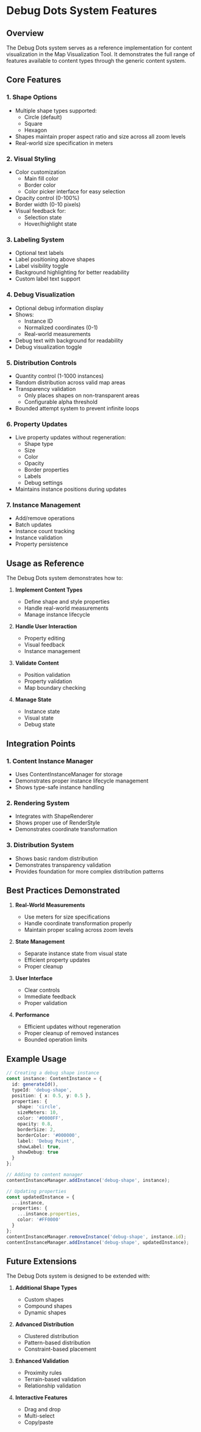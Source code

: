 # Debug Dots System Features

## Overview

The Debug Dots system serves as a reference implementation for content visualization in the Map Visualization Tool. It demonstrates the full range of features available to content types through the generic content system.

## Core Features

### 1. Shape Options
- Multiple shape types supported:
  - Circle (default)
  - Square
  - Hexagon
- Shapes maintain proper aspect ratio and size across all zoom levels
- Real-world size specification in meters

### 2. Visual Styling
- Color customization
  - Main fill color
  - Border color
  - Color picker interface for easy selection
- Opacity control (0-100%)
- Border width (0-10 pixels)
- Visual feedback for:
  - Selection state
  - Hover/highlight state

### 3. Labeling System
- Optional text labels
- Label positioning above shapes
- Label visibility toggle
- Background highlighting for better readability
- Custom label text support

### 4. Debug Visualization
- Optional debug information display
- Shows:
  - Instance ID
  - Normalized coordinates (0-1)
  - Real-world measurements
- Debug text with background for readability
- Debug visualization toggle

### 5. Distribution Controls
- Quantity control (1-1000 instances)
- Random distribution across valid map areas
- Transparency validation
  - Only places shapes on non-transparent areas
  - Configurable alpha threshold
- Bounded attempt system to prevent infinite loops

### 6. Property Updates
- Live property updates without regeneration:
  - Shape type
  - Size
  - Color
  - Opacity
  - Border properties
  - Labels
  - Debug settings
- Maintains instance positions during updates

### 7. Instance Management
- Add/remove operations
- Batch updates
- Instance count tracking
- Instance validation
- Property persistence

## Usage as Reference

The Debug Dots system demonstrates how to:

1. **Implement Content Types**
   - Define shape and style properties
   - Handle real-world measurements
   - Manage instance lifecycle

2. **Handle User Interaction**
   - Property editing
   - Visual feedback
   - Instance management

3. **Validate Content**
   - Position validation
   - Property validation
   - Map boundary checking

4. **Manage State**
   - Instance state
   - Visual state
   - Debug state

## Integration Points

### 1. Content Instance Manager
- Uses ContentInstanceManager for storage
- Demonstrates proper instance lifecycle management
- Shows type-safe instance handling

### 2. Rendering System
- Integrates with ShapeRenderer
- Shows proper use of RenderStyle
- Demonstrates coordinate transformation

### 3. Distribution System
- Shows basic random distribution
- Demonstrates transparency validation
- Provides foundation for more complex distribution patterns

## Best Practices Demonstrated

1. **Real-World Measurements**
   - Use meters for size specifications
   - Handle coordinate transformation properly
   - Maintain proper scaling across zoom levels

2. **State Management**
   - Separate instance state from visual state
   - Efficient property updates
   - Proper cleanup

3. **User Interface**
   - Clear controls
   - Immediate feedback
   - Proper validation

4. **Performance**
   - Efficient updates without regeneration
   - Proper cleanup of removed instances
   - Bounded operation limits

## Example Usage

```typescript
// Creating a debug shape instance
const instance: ContentInstance = {
  id: generateId(),
  typeId: 'debug-shape',
  position: { x: 0.5, y: 0.5 },
  properties: {
    shape: 'circle',
    sizeMeters: 10,
    color: '#0000FF',
    opacity: 0.8,
    borderSize: 2,
    borderColor: '#000000',
    label: 'Debug Point',
    showLabel: true,
    showDebug: true
  }
};

// Adding to content manager
contentInstanceManager.addInstance('debug-shape', instance);

// Updating properties
const updatedInstance = {
  ...instance,
  properties: {
    ...instance.properties,
    color: '#FF0000'
  }
};
contentInstanceManager.removeInstance('debug-shape', instance.id);
contentInstanceManager.addInstance('debug-shape', updatedInstance);
```

## Future Extensions

The Debug Dots system is designed to be extended with:

1. **Additional Shape Types**
   - Custom shapes
   - Compound shapes
   - Dynamic shapes

2. **Advanced Distribution**
   - Clustered distribution
   - Pattern-based distribution
   - Constraint-based placement

3. **Enhanced Validation**
   - Proximity rules
   - Terrain-based validation
   - Relationship validation

4. **Interactive Features**
   - Drag and drop
   - Multi-select
   - Copy/paste
